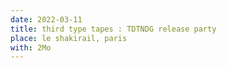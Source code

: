 ```yaml
---
date: 2022-03-11
title: third type tapes : TDTNDG release party 
place: le shakirail, paris
with: 2Mo
---
```

